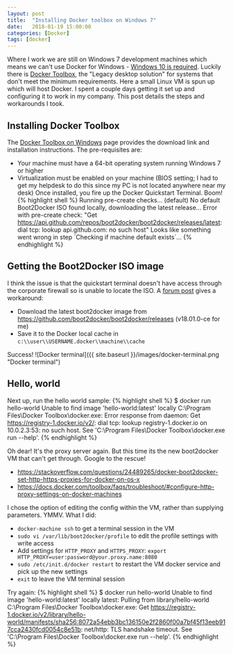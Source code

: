 ```yaml
---
layout: post
title:  "Installing Docker toolbox on Windows 7"
date:   2018-01-19 15:00:00
categories: [Docker]
tags: [docker]
---
```

Where I work we are still on Windows 7 development machines which means we can't use Docker for Windows - [Windows 10 is required](https://docs.docker.com/docker-for-windows/faqs/#why-is-windows-10-required). Luckily there is [Docker Toolbox](https://docs.docker.com/toolbox/overview/), the "Legacy desktop solution" for systems that don't meet the minimum requirements. Here a small Linux VM is spun up which will host Docker. I spent a couple days getting it set up and configuring it to work in my company. This post details the steps and workarounds I took.

## Installing Docker Toolbox
The [Docker Toolbox on Windows](https://docs.docker.com/toolbox/toolbox_install_windows/) page provides the download link and installation instructions. The pre-requisites are:
* Your machine must have a 64-bit operating system running Windows 7 or higher
* Virtualization must be enabled on your machine (BIOS setting; I had to get my helpdesk to do this since my PC is not located anywhere near my desk)
Once installed, you fire up the Docker Quickstart Terminal.
Boom!
{% highlight shell %}
Running pre-create checks...
(default) No default Boot2Docker ISO found locally, downloading the latest release...
Error with pre-create check: "Get https://api.github.com/repos/boot2docker/boot2docker/releases/latest: dial tcp: lookup api.github.com: no such host"
Looks like something went wrong in step ´Checking if machine default exists´...
{% endhighlight %}

## Getting the Boot2Docker ISO image
I think the issue is that the quickstart terminal doesn't have access through the corporate firewall so is unable to locate the ISO. A [forum post](https://forums.docker.com/t/pre-create-check-failed-when-first-time-launch-docker-quickstart-terminal/9977/3)  gives a workaround:
* Download the latest boot2docker image from https://github.com/boot2docker/boot2docker/releases (v18.01.0-ce for me)
* Save it to the Docker local cache in `c:\\user\\USERNAME.docker\\machine\\cache`

Success!
![Docker terminal]({{ site.baseurl }}/images/docker-terminal.png "Docker terminal")

## Hello, world
Next up, run the hello world sample:
{% highlight shell %}
$ docker run hello-world
Unable to find image 'hello-world:latest' locally
C:\Program Files\Docker Toolbox\docker.exe: Error response from daemon: Get https://registry-1.docker.io/v2/: dial tcp: lookup registry-1.docker.io on 10.0.2.3:53: no such host.
See 'C:\Program Files\Docker Toolbox\docker.exe run --help'.
{% endhighlight %}

Oh dear! It's the proxy server again. But this time its the new boot2docker VM that can't get through. Google to the rescue!
* https://stackoverflow.com/questions/24489265/docker-boot2docker-set-http-https-proxies-for-docker-on-os-x
* https://docs.docker.com/toolbox/faqs/troubleshoot/#configure-http-proxy-settings-on-docker-machines

I chose the option of editing the config within the VM, rather than supplying parameters. YMMV. What I did:
* `docker-machine ssh` to get a terminal session in the VM
* `sudo vi /var/lib/boot2docker/profile` to edit the profile settings with write access
* Add settings for `HTTP_PROXY` and `HTTPS_PROXY`: `export HTTP_PROXY=user:password@your.proxy.name:8080`
* `sudo /etc/init.d/docker restart` to restart the VM docker service and pick up the new settings
* `exit` to leave the VM terminal session

Try again:
{% highlight shell %}
$ docker run hello-world
Unable to find image 'hello-world:latest' locally
latest: Pulling from library/hello-world
C:\Program Files\Docker Toolbox\docker.exe: Get https://registry-1.docker.io/v2/library/hello-world/manifests/sha256:8072a54ebb3bc136150e2f2860f00a7bf45f13eeb917cca2430fcd0054c8e51b: net/http: TLS handshake timeout.
See 'C:\Program Files\Docker Toolbox\docker.exe run --help'.
{% endhighlight %}
